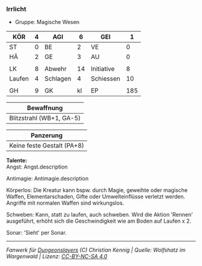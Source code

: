 ### Irrlicht  
- Gruppe: Magische Wesen  

| KÖR | 4 | AGI | 6 | GEI | 1 |
| --- | --- | --- | --- | --- | --- |
| ST | 0 | BE | 2 | VE | 0 |
| HÄ | 2 | GE | 3 | AU | 0 |
|  |  |  |  |  |  |
| LK | 8 | Abwehr | 14 | Initiative | 8 |
| Laufen | 4 | Schlagen | 4 | Schiessen | 10 |
|  |  |  |  |  |  |
| GH | 9 | GK | kl | EP | 185 |


| Bewaffnung |
| --- |
| Blitzstrahl (WB+1, GA-5) |


| Panzerung |
| --- |
| Keine feste Gestalt (PA+8) |


**Talente:**  
Angst: Angst.description

Antimagie: Antimagie.description

Körperlos: Die Kreatur kann bspw. durch Magie, geweihte oder magische Waffen, Elementarschaden, Gifte oder Umwelteinflüsse verletzt werden. Angriffe mit normalen Waffen sind wirkungslos.

Schweben: Kann, statt zu laufen, auch schweben. Wird die Aktion 'Rennen' ausgeführt, erhöht sich die Geschwindigkeit wie am Boden auf Laufen x 2.

Sonar: 'Sieht' per Sonar.





___
*Fanwerk für [Dungeonslayers](https://www.dungeonslayers.net/) (C) Christian Kennig | Quelle: Wolfshatz im Wargenwald | Lizenz: [CC-BY-NC-SA 4.0](https://creativecommons.org/licenses/by-nc-sa/4.0/deed.de)*